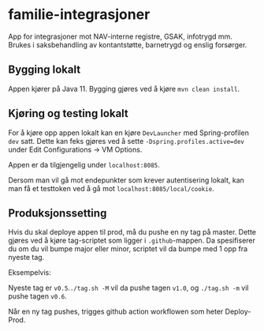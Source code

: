 # familie-integrasjoner
App for integrasjoner mot NAV-interne registre, GSAK, infotrygd mm. Brukes i saksbehandling av kontantstøtte, barnetrygd og enslig forsørger.

## Bygging lokalt
Appen kjører på Java 11. Bygging gjøres ved å kjøre `mvn clean install`. 

## Kjøring og testing lokalt
For å kjøre opp appen lokalt kan en kjøre `DevLauncher` med Spring-profilen `dev` satt. Dette kan feks gjøres ved å sette
`-Dspring.profiles.active=dev` under Edit Configurations -> VM Options. 

Appen er da tilgjengelig under `localhost:8085`.

Dersom man vil gå mot endepunkter som krever autentisering lokalt, kan man få et testtoken ved å gå mot `localhost:8085/local/cookie`. 

## Produksjonssetting
Hvis du skal deploye appen til prod, må du pushe en ny tag på master. Dette gjøres ved å kjøre tag-scriptet som ligger i `.github`-mappen. Da spesifiserer du om du vil bumpe major eller minor, scriptet vil da bumpe med 1 opp fra nyeste tag. 

Eksempelvis: 

Nyeste tag er `v0.5`.`./tag.sh -M` vil da pushe tagen `v1.0`, og `./tag.sh -m` vil pushe tagen `v0.6`.

Når en ny tag pushes, trigges github action workflowen som heter Deploy-Prod. 
